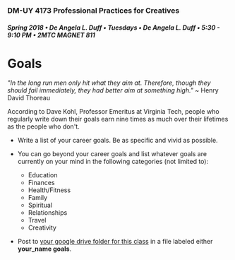 ### DM-UY 4173 Professional Practices for Creatives
##### Spring 2018 • De Angela L. Duff • Tuesdays • De Angela L. Duff • 5:30 - 9:10 PM • 2MTC MAGNET 811

# Goals

_"In the long run men only hit what they aim at. Therefore, though they should fail immediately, they had better aim at something high."_ ~ Henry David Thoreau

According to Dave Kohl, Professor Emeritus at Virginia Tech, people who regularly write down their goals earn nine times as much over their lifetimes as the people who don't.

* Write a list of your career goals. Be as specific and vivid as possible.
* You can go beyond your career goals and list whatever goals are currently on your mind in the following categories (not limited to):
    * Education
    * Finances
    * Health/Fitness
    * Family
    * Spiritual
    * Relationships
    * Travel
    * Creativity

* Post to [your google drive folder for this class](deliverables.md) in a file labeled either **your_name goals**. 





